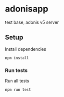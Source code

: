 # adonisapp

test base, adonis v5 server

## Setup

Install dependencies

```bash
npm install
```

### Run tests

Run all tests

```
npm run test
```
